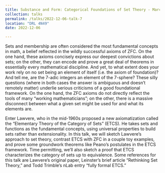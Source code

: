 ```yaml
---
title: Substance and Form: Categorical Foundations of Set Theory - Marc Muhleisen
collection: talks
permalink: /talks/2022-12-06-talk-7
location: "DRL 4N49"
date: 2022-12-06

---
```


Sets and membership are often considered the most fundamental concepts in math, a belief reflected in the wildly successful axioms of ZFC. On the one hand, these axioms concisely express our deepest convictions about sets; on the other, they can encode and prove a great deal of theorems in essentially every mathematical discipline. And yet, to what extent does your work rely on no set being an element of itself (i.e. the axiom of foundation)? And tell me, are the 7-adic integers an element of the 7-sphere? These silly questions (where in both cases the answer is ambiguous and doesn’t remotely matter) underlie serious criticisms of a good foundational framework. On the one hand, the ZFC axioms do not directly reflect the tools of many “working mathematicians”; on the other, there is a massive disconnect between what a given set might be used for and what its elements are.

Enter Lawvere, who in the mid-1960s proposed a new axiomatization called the “Elementary Theory of the Category of Sets” (ETCS). He takes sets and functions as the fundamental concepts, using universal properties to build sets rather than extensionality. In this talk, we will sketch Lawvere’s approach to set theory, contrast ETCS with ZFC in a couple toy examples, and prove some groundwork theorems like Peano’s postulates in the ETCS framework. Time permitting, we’ll also sketch a proof that ETCS characterizes the category of sets up to equivalence. Some references for this talk are Lawvere’s original paper, Leinster’s brief article “Rethinking Set Theory,” and Todd Trimble’s nLab entry “fully formal ETCS.”

